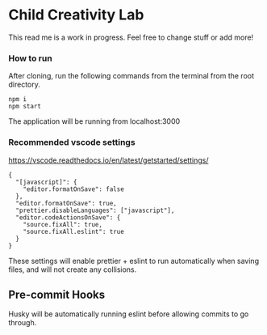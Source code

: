 # Child Creativity Lab

This read me is a work in progress. Feel free to change stuff or add more!

### How to run

After cloning, run the following commands from the terminal from the root directory.

```
npm i
npm start
```

The application will be running from localhost:3000

### Recommended vscode settings

https://vscode.readthedocs.io/en/latest/getstarted/settings/

```
{
  "[javascript]": {
    "editor.formatOnSave": false
  },
  "editor.formatOnSave": true,
  "prettier.disableLanguages": ["javascript"],
  "editor.codeActionsOnSave": {
    "source.fixAll": true,
    "source.fixAll.eslint": true
  }
}
```

These settings will enable prettier + eslint to run automatically when saving files, and will not create any collisions.

## Pre-commit Hooks

Husky will be automatically running eslint before allowing commits to go through.
